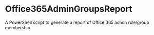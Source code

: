 # Office365AdminGroupsReport
A PowerShell script to generate a report of Office 365 admin role/group membership.
